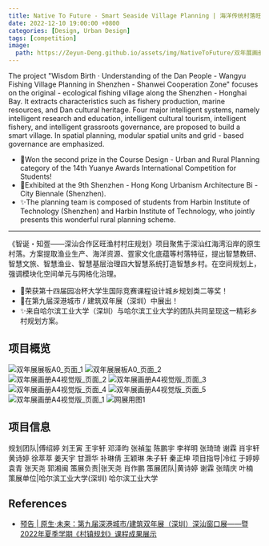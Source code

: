 ```yaml
---
title: Native To Future - Smart Seaside Village Planning | 海洋传统村落旺渔村智慧乡村规划设计
date: 2022-12-10 19:00:00 +0800
categories: [Design, Urban Design]
tags: [competition] 
image:
  path: https://Zeyun-Deng.github.io/assets/img/NativeToFuture/双年展画册-A4视觉版_页面_2.jpg
---
```


The project "Wisdom Birth · Understanding of the Dan People - Wangyu Fishing Village Planning in Shenzhen - Shanwei Cooperation Zone" focuses on the original - ecological fishing village along the Shenzhen - Honghai Bay. It extracts characteristics such as fishery production, marine resources, and Dan cultural heritage. Four major intelligent systems, namely intelligent research and education, intelligent cultural tourism, intelligent fishery, and intelligent grassroots governance, are proposed to build a smart village. In spatial planning, modular spatial units and grid - based governance are emphasized.

- 🥇Won the second prize in the Course Design - Urban and Rural Planning category of the 14th Yuanye Awards International Competition for Students!
- 🎨Exhibited at the 9th Shenzhen - Hong Kong Urbanism Architecture Bi - City Biennale (Shenzhen).
- ✨The planning team is composed of students from Harbin Institute of Technology (Shenzhen) and Harbin Institute of Technology, who jointly presents this wonderful rural planning scheme.

---

《智诞・知疍——深汕合作区旺渔村村庄规划》项目聚焦于深汕红海湾沿岸的原生村落。方案提取渔业生产、海洋资源、疍家文化底蕴等村落特征，提出智慧教研、智慧文旅、智慧渔业、智慧基层治理四大智慧系统打造智慧乡村。在空间规划上，强调模块化空间单元与网格化治理。

- 🥇荣获第十四届园冶杯大学生国际竞赛课程设计城乡规划类二等奖！
- 🎨在第九届深港城市 / 建筑双年展（深圳）中展出！
- ✨来自哈尔滨工业大学（深圳）与哈尔滨工业大学的团队共同呈现这一精彩乡村规划方案。

## 项目概览

![双年展展板A0_页面_1](https://Zeyun-Deng.github.io/assets/img/NativeToFuture/双年展_展板A0_页面_1.bak.jpg)
![双年展展板A0_页面_2](https://Zeyun-Deng.github.io/assets/img/NativeToFuture/双年展_展板A0_页面_2.bak.jpg)
![双年展画册A4视觉版_页面_2](https://Zeyun-Deng.github.io/assets/img/NativeToFuture/双年展画册-A4视觉版_页面_2.jpg)
![双年展画册A4视觉版_页面_3](https://Zeyun-Deng.github.io/assets/img/NativeToFuture/双年展画册-A4视觉版_页面_3.jpg)
![双年展画册A4视觉版_页面_4](https://Zeyun-Deng.github.io/assets/img/NativeToFuture/双年展画册-A4视觉版_页面_4.jpg)
![双年展画册A4视觉版_页面_5](https://Zeyun-Deng.github.io/assets/img/NativeToFuture/双年展画册-A4视觉版_页面_5.jpg)
![双年展画册A4视觉版_页面_1](https://Zeyun-Deng.github.io/assets/img/NativeToFuture/双年展画册-A4视觉版_页面_1.jpg)
![网展用图1](https://Zeyun-Deng.github.io/assets/img/NativeToFuture/网展用图1.jpg)

## 项目信息

规划团队|傅绍婷 刘王寅 王宇轩 邓泽昀 张禎玺 陈鹏宇 李祥明 张琦琦 谢霖 肖宇轩 黄诗婷 徐萃萃 姜天宇 甘灏华 补琳倩 王颖琳 朱子轩 秦正坤
项目指导|冷红 于婷婷 袁青 张天尧 郭湘闽
策展负责|张天尧 肖作鹏
策展团队|黄诗婷 谢霖 张晴庆 叶楠
策展单位|哈尔滨工业大学(深圳) 哈尔滨工业大学

## References

- [预告 | 原生·未来：第九届深港城市/建筑双年展（深圳）深汕窗口展——暨2022年夏季学期《村镇规划》课程成果展示](https://mp.weixin.qq.com/s/DiTEroHlbT-HgfGcrwXIIw)